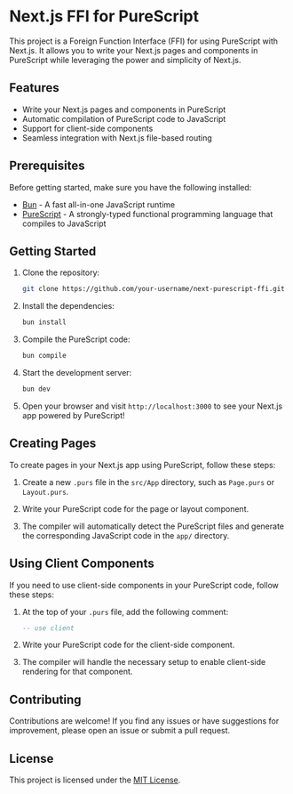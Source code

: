 # Next.js FFI for PureScript

This project is a Foreign Function Interface (FFI) for using PureScript with Next.js. It allows you to write your Next.js pages and components in PureScript while leveraging the power and simplicity of Next.js.

## Features

- Write your Next.js pages and components in PureScript
- Automatic compilation of PureScript code to JavaScript
- Support for client-side components
- Seamless integration with Next.js file-based routing

## Prerequisites

Before getting started, make sure you have the following installed:

- [Bun](https://bun.sh/) - A fast all-in-one JavaScript runtime
- [PureScript](https://www.purescript.org/) - A strongly-typed functional programming language that compiles to JavaScript

## Getting Started

1. Clone the repository:

   ```bash
   git clone https://github.com/your-username/next-purescript-ffi.git
   ```

2. Install the dependencies:

   ```bash
   bun install
   ```

3. Compile the PureScript code:

   ```bash
   bun compile
   ```

4. Start the development server:

   ```bash
   bun dev
   ```

5. Open your browser and visit `http://localhost:3000` to see your Next.js app powered by PureScript!

## Creating Pages

To create pages in your Next.js app using PureScript, follow these steps:

1. Create a new `.purs` file in the `src/App` directory, such as `Page.purs` or `Layout.purs`.

2. Write your PureScript code for the page or layout component.

3. The compiler will automatically detect the PureScript files and generate the corresponding JavaScript code in the `app/` directory.

## Using Client Components

If you need to use client-side components in your PureScript code, follow these steps:

1. At the top of your `.purs` file, add the following comment:

   ```purescript
   -- use client
   ```

2. Write your PureScript code for the client-side component.

3. The compiler will handle the necessary setup to enable client-side rendering for that component.

## Contributing

Contributions are welcome! If you find any issues or have suggestions for improvement, please open an issue or submit a pull request.

## License

This project is licensed under the [MIT License](LICENSE).
